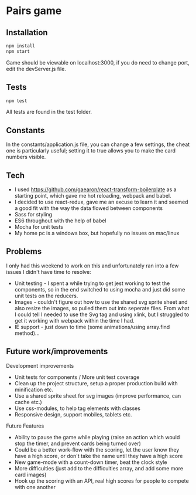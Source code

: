 # Pairs game

## Installation

```bash
npm install
npm start
```

Game should be viewable on localhost:3000, if you do need to change port, edit the devServer.js file.


## Tests

```bash
npm test
```

All tests are found in the test folder.

## Constants

In the constants/application.js file, you can change a few settings, the cheat one is particularly useful; setting it to true allows you to make the card numbers visible.

## Tech

* I used https://github.com/gaearon/react-transform-boilerplate as a starting point, which gave me hot reloading, webpack and babel.
* I decided to use react-redux, gave me an excuse to learn it and seemed a good fit with the way the data flowed between components
* Sass for styling
* ES6 throughout with the help of babel
* Mocha for unit tests
* My home pc is a windows box, but hopefully no issues on mac/linux

## Problems

I only had this weekend to work on this and unfortunately ran into a few issues I didn't have time to resolve:

* Unit testing - I spent a while trying to get jest working to test the components, so in the end switched to using mocha and just did some unit tests on the reducers.
* Images - couldn't figure out how to use the shared svg sprite sheet and also resize the images, so pulled them out into seperate files. From what I could tell I needed to use the Svg tag and using xlink, but I struggled to get it working with webpack within the time I had.
* IE support - just down to time (some animations/using array.find method)...

## Future work/improvements

Development improvements
* Unit tests for components / More unit test coverage
* Clean up the project structure, setup a proper production build with minification etc.
* Use a shared sprite sheet for svg images (improve performance, can cache etc.)
* Use css-modules, to help tag elements with classes
* Responsive design, support mobiles, tablets etc.

Future Features
* Ability to pause the game while playing (raise an action which would stop the timer, and prevent cards being turned over)
* Could be a better work-flow with the scoring, let the user know they have a high score, or don't take the name until they have a high score
* New game-mode with a count-down timer, beat the clock style
* More difficulties (just add to the difficulties array, and add some more card images)
* Hook up the scoring with an API, real high scores for people to compete with one another
